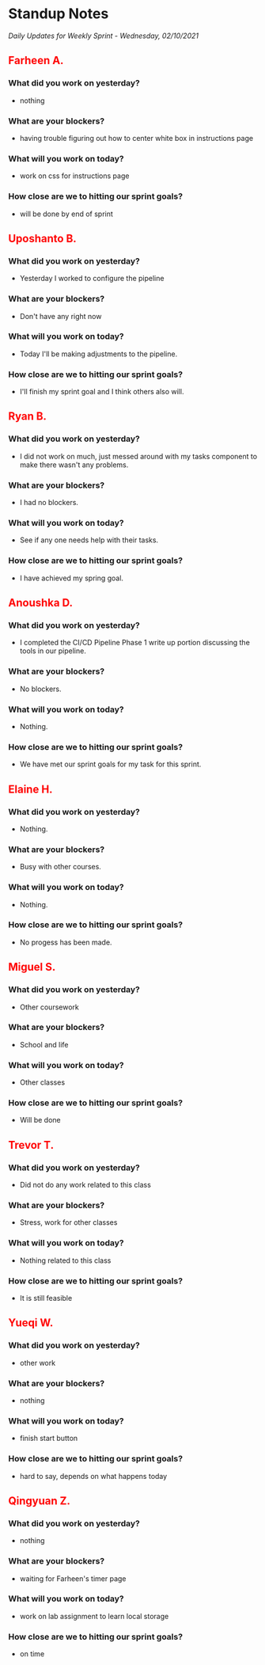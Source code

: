 # Standup Notes

_Daily Updates for Weekly Sprint - Wednesday, 02/10/2021_

## <span style="color: red;">Farheen A.</span>

### What did you work on yesterday?

- nothing

### What are your blockers?

- having trouble figuring out how to center white box in instructions page

### What will you work on today?

- work on css for instructions page

### How close are we to hitting our sprint goals?

- will be done by end of sprint

## <span style="color: red;">Uposhanto B.</span>

### What did you work on yesterday?

- Yesterday I worked to configure the pipeline

### What are your blockers?

- Don't have any right now

### What will you work on today?

- Today I'll be making adjustments to the pipeline.

### How close are we to hitting our sprint goals?

- I'll finish my sprint goal and I think others also will.

## <span style="color: red;">Ryan B.</span>

### What did you work on yesterday?

- I did not work on much, just messed around with my tasks component to make there wasn't any problems.

### What are your blockers?

- I had no blockers.

### What will you work on today?

- See if any one needs help with their tasks.

### How close are we to hitting our sprint goals?

- I have achieved my spring goal.

## <span style="color: red;">Anoushka D.</span>

### What did you work on yesterday?

- I completed the CI/CD Pipeline Phase 1 write up portion discussing the tools in our pipeline.

### What are your blockers?

- No blockers.

### What will you work on today?

- Nothing.

### How close are we to hitting our sprint goals?

- We have met our sprint goals for my task for this sprint.

## <span style="color: red;">Elaine H.</span>

### What did you work on yesterday?

- Nothing.

### What are your blockers?

- Busy with other courses.

### What will you work on today?

- Nothing.

### How close are we to hitting our sprint goals?

- No progess has been made.

## <span style="color: red;">Miguel S.</span>

### What did you work on yesterday?

- Other coursework

### What are your blockers?

- School and life

### What will you work on today?

- Other classes

### How close are we to hitting our sprint goals?

- Will be done

## <span style="color: red;">Trevor T.</span>

### What did you work on yesterday?

- Did not do any work related to this class

### What are your blockers?

- Stress, work for other classes

### What will you work on today?

- Nothing related to this class

### How close are we to hitting our sprint goals?

- It is still feasible

## <span style="color: red;">Yueqi W.</span>

### What did you work on yesterday?

- other work

### What are your blockers?

- nothing

### What will you work on today?

- finish start button

### How close are we to hitting our sprint goals?

- hard to say, depends on what happens today

## <span style="color: red;">Qingyuan Z.</span>

### What did you work on yesterday?

- nothing

### What are your blockers?

- waiting for Farheen's timer page

### What will you work on today?

- work on lab assignment to learn local storage

### How close are we to hitting our sprint goals?

- on time
